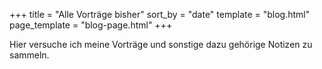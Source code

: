+++
title = "Alle Vorträge bisher"
sort_by = "date"
template = "blog.html"
page_template = "blog-page.html"
+++

Hier versuche ich meine Vorträge und sonstige dazu gehörige Notizen zu sammeln.
